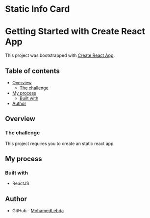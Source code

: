 # Static Info Card

# Getting Started with Create React App

This project was bootstrapped with [Create React App](https://github.com/facebook/create-react-app).

## Table of contents

- [Overview](#overview)
  - [The challenge](#the-challenge)
- [My process](#my-process)
  - [Built with](#built-with)
- [Author](#author)

## Overview

### The challenge

This project requires you to create an static react app

## My process

### Built with

- ReactJS

## Author

- GitHub - [MohamedLebda](https://github.com/MohamedLebda)
